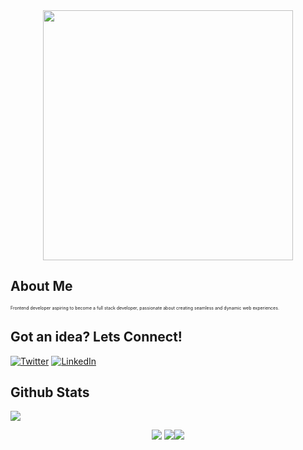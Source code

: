 <div style="text-align: center;"> 
  <img width="400" src="https://readme-typing-svg.herokuapp.com?font=JetBrains+Mono&weight=600&size=30&duration=3000&color=2AF7B4&width=535&lines=Hi%2C+I'm+Vinay%F0%9F%91%8B;"/>
</div>

## About Me
<p style="font-size:7px;">
Frontend developer aspiring to become a full stack developer, passionate about creating seamless and dynamic web experiences.
</p>

## Got an idea? Lets Connect!
[![Twitter](https://skillicons.dev/icons?i=twitter)](https://x.com/Vinayselukar21)
[![LinkedIn](https://skillicons.dev/icons?i=linkedin)](https://www.linkedin.com/in/vinayselukar/)

## Github Stats
![](https://komarev.com/ghpvc/?username=Vinayselukar21)
<p style="display:flex; align-items:center; justify-content:center; flex-wrap: wrap;">
<img src="https://github-readme-stats.vercel.app/api?username=Vinayselukar21&theme=midnight-purple" style="margin-right:4px;">
<img src="https://streak-stats.demolab.com/?user=Vinayselukar21&theme=holi-theme">
<img align="center" src="https://github-readme-stats.vercel.app/api/top-langs/?username=Vinayselukar21&theme=cobalt" />
</p>


<!-----Top Languages------>


